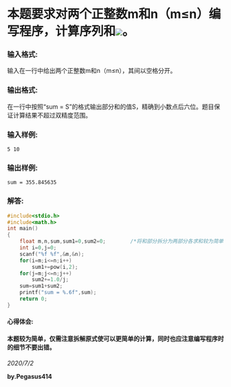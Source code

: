 # 本题要求对两个正整数m和n（m≤n）编写程序，计算序列和![](https://latex.codecogs.com/gif.latex?m^{2}&plus;\frac{1}{m}&plus;(m&plus;1)^{2}&plus;\frac{1}{m&plus;1}&plus;...&plus;n^{2}&plus;\frac{1}{n})。
### 输入格式:
输入在一行中给出两个正整数m和n（m≤n），其间以空格分开。
### 输出格式:
在一行中按照“sum = S”的格式输出部分和的值S，精确到小数点后六位。题目保证计算结果不超过双精度范围。
### 输入样例:
```
5 10
```
### 输出样例:
```
sum = 355.845635
```
### 解答:
```C
#include<stdio.h>
#include<math.h>
int main()
{
    float m,n,sum,sum1=0,sum2=0;        /*将和部分拆分为两部分各求和较为简单*/
    int i=0,j=0;
    scanf("%f %f",&m,&n);
    for(i=m;i<=n;i++)               
        sum1+=pow(i,2);
    for(j=m;j<=n;j++)
        sum2+=1.0/j;
    sum=sum1+sum2;
    printf("sum = %.6f",sum);
    return 0;
}
```
#### 心得体会:
#### 本题较为简单，仅需注意拆解原式使可以更简单的计算，同时也应注意编写程序时的细节不要出错。
*2020/7/2*

**by.Pegasus414**
